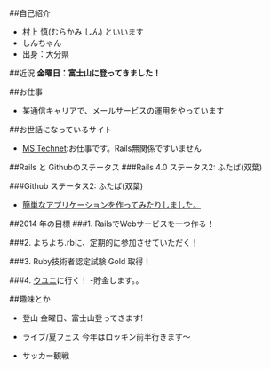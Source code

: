 ##自己紹介
- 村上 慎(むらかみ しん) といいます
- しんちゃん
- 出身：大分県

##近況
**金曜日：富士山に登ってきました！**

##お仕事
- 某通信キャリアで、メールサービスの運用をやっています

##お世話になっているサイト
- [MS Technet](http://technet.microsoft.com/):お仕事です。Rails無関係ですいません

##Rails と Githubのステータス
###Rails 4.0
ステータス2: ふたば(双葉)

###Github
ステータス2: ふたば(双葉)
- [簡単なアプリケーションを作ってみたりしました。](http://hexhoop.com/)

##2014 年の目標
###1. RailsでWebサービスを一つ作る！

###2. よちよち.rbに、定期的に参加させていただく！

###3. Ruby技術者認定試験 Gold 取得！

###4. [ウユニ](http://matome.naver.jp/odai/2137882018515414601/)に行く！
-貯金します。。

##趣味とか
- 登山
金曜日、富士山登ってきます!

- ライブ/夏フェス
今年はロッキン前半行きます〜

- サッカー観戦